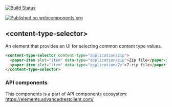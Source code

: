 [![Build Status](https://travis-ci.org/advanced-rest-client/content-type-selector.svg?branch=stage)](https://travis-ci.org/advanced-rest-client/content-type-selector)

[![Published on webcomponents.org](https://img.shields.io/badge/webcomponents.org-published-blue.svg)](https://www.webcomponents.org/element/advanced-rest-client/content-type-selector)

## &lt;content-type-selector&gt;

An element that provides an UI for selecting common content type values.

<!---
```
<custom-element-demo>
  <template>
    <link rel="import" href="content-type-selector.html">
    <next-code-block></next-code-block>
  </template>
</custom-element-demo>
```
-->
```html
<content-type-selector content-type="application/zip">
  <paper-item slot="item" data-type="application/zip">Zip file</paper-item>
  <paper-item slot="item" data-type="application/7z">7-zip file</paper-item>
</content-type-selector>
```

### API components

This components is a part of API components ecosystem: https://elements.advancedrestclient.com/
